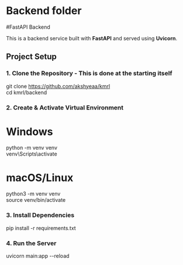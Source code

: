 ﻿# Backend folder

#FastAPI Backend

This is a backend service built with **FastAPI** and served using **Uvicorn**.

## Project Setup

### 1. Clone the Repository - This is done at the starting itself

git clone https://github.com/akshyeaa/kmrl <br/>
cd kmrl/backend

### 2. Create & Activate Virtual Environment

# Windows
python -m venv venv <br/>
venv\Scripts\activate

# macOS/Linux
python3 -m venv venv <br/>
source venv/bin/activate

### 3. Install Dependencies

pip install -r requirements.txt

### 4. Run the Server

uvicorn main:app --reload


